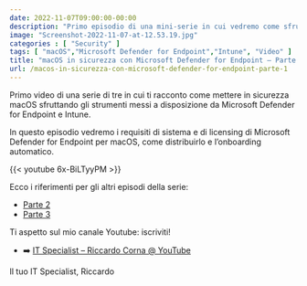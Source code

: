 ```yaml
---
date: 2022-11-07T09:00:00-00:00
description: "Primo episodio di una mini-serie in cui vedremo come sfruttare gli strumenti di Defender for Endpoint per mettere in sicurezza macOS."
image: "Screenshot-2022-11-07-at-12.53.19.jpg"
categories : [ "Security" ]
tags: [ "macOS","Microsoft Defender for Endpoint","Intune", "Video" ]
title: "macOS in sicurezza con Microsoft Defender for Endpoint – Parte 1"
url: /macos-in-sicurezza-con-microsoft-defender-for-endpoint-parte-1
---
```

Primo video di una serie di tre in cui ti racconto come mettere in sicurezza macOS sfruttando gli strumenti messi a disposizione da Microsoft Defender for Endpoint e Intune.

In questo episodio vedremo i requisiti di sistema e di licensing di Microsoft Defender for Endpoint per macOS, come distribuirlo e l’onboarding automatico.

{{< youtube 6x-BiLTyyPM >}}

Ecco i riferimenti per gli altri episodi della serie:
- [Parte 2](/macos-in-sicurezza-con-microsoft-defender-for-endpoint-parte-2)
- [Parte 3](/macos-in-sicurezza-con-microsoft-defender-for-endpoint-parte-3)

Ti aspetto sul mio canale Youtube: iscriviti!

- ➡️ [IT Specialist – Riccardo Corna @ YouTube](https://youtube.com/@ITSpecialistCloud)

Il tuo IT Specialist, Riccardo